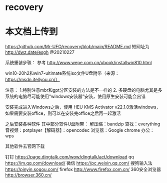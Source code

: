# recovery
# 本文档上传到
https://github.com/Mr-UFO/recovery/blob/main/README.md
短网址为
http://dwz.date/esgh
@20210227


系统重装步骤：
参考 http://www.wepe.com.cn/ubook/installwin810.html

win10-20h2和win7-ultimate系统iso文件U盘附带（来源：https://msdn.itellyou.cn/）

注意：
1.特别注意mbr和gpt分区安装的方法是不一样的
2. 多硬盘的电脑尤其是多系统的电脑尽可能使用“windows安装器”安装，使用原生安装可能会出错

安装完成进入Windows之后，使用 HEU KMS Activator v22.1.0激活windows，如果需要安装office，则可以在安装完office之后再一起激活

之后安装各种软件
其中部分软件U盘附带：
解压缩：bandzip
查找：everything
音视频：potplayer【解码器】：opencodec
浏览器：Google chrome
办公：wps

其他软件去官网下载

钉钉
https://page.dingtalk.com/wow/dingtalk/act/download
qq
https://im.qq.com/download/
微信
https://pc.weixin.qq.com/
搜狗输入法
https://pinyin.sogou.com/
firefox
http://www.firefox.com.cn/
360安全浏览器
http://browser.360.cn/
